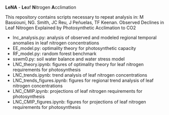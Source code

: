 **LeNA** - **Le**af **N**itrogen **A**cclimation

This repository contains scripts necessary to repeat analysis in: M Bassiouni, NG. Smith, JC Reu, J Peñuelas, TF Keenan. Observed Declines in Leaf Nitrogen Explained by Photosynthetic Acclimation to CO2

* lnc_analysis.py: analysis of observed and modeled regional temporal anomalies in leaf nitrogen concentrations
* EE_model.py: optimality theory for photosynthetic capacity
* RF_model.py: random forest benchmark
* sswm0.py: soil water balance and water stress model
* LNC_theory.ipynb: figures of optimality theory for leaf nitrogen requirements for photosynthesis
* LNC_trends.ipynb: trend analysis of leaf nitrogen concentrations
* LNC_trends_figures.ipynb: figures for regional trend analysis of leaf nitrogen concentrations
* LNC_CMIP.ipynb: projections of leaf nitrogen requirements for photosynthesis
* LNC_CMIP_figures.ipynb: figures for projections of leaf nitrogen requirements for photosynthesis




